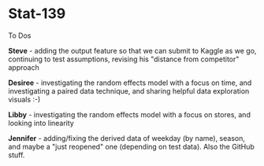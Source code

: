 # Stat-139

To Dos

__Steve__ - adding the output feature so that we can submit to Kaggle as we go, continuing to test assumptions, revising his "distance from competitor" approach

__Desiree__ - investigating the random effects model with a focus on time, and investigating a paired data technique, and sharing helpful data exploration visuals :-)

__Libby__ - investigating the random effects model with a focus on stores, and looking into linearity

__Jennifer__ - adding/fixing the derived data of weekday (by name), season, and maybe a "just reopened" one (depending on test data).  Also the GitHub stuff.